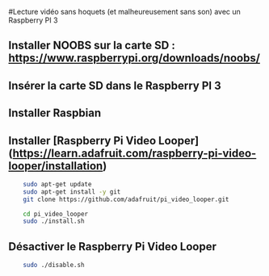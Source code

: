 #Lecture vidéo sans hoquets (et malheureusement sans son) avec un Raspberry PI 3

## Installer NOOBS sur la carte SD : https://www.raspberrypi.org/downloads/noobs/
## Insérer la carte SD dans le Raspberry PI 3
## Installer Raspbian
## Installer [Raspberry Pi Video Looper] (https://learn.adafruit.com/raspberry-pi-video-looper/installation)
```bash
    sudo apt-get update
    sudo apt-get install -y git
    git clone https://github.com/adafruit/pi_video_looper.git

    cd pi_video_looper
    sudo ./install.sh
```
## Désactiver le Raspberry Pi Video Looper
```bash
    sudo ./disable.sh
```